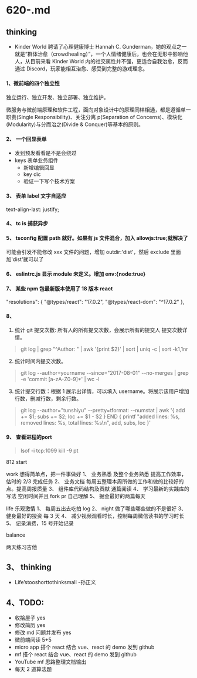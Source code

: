 # 620-.md

## thinking

- Kinder World 聘请了心理健康博士 Hannah C. Gunderman，她的观点之一就是“群体治愈（crowdhealing）”，一个人情绪健康后，也会在无形中影响他人，从目前来看 Kinder World 内的社交属性并不强，更适合自我治愈，反而通过 Discord，玩家能相互治愈、感受到完整的游戏理念。

#### 1、微前端的四个独立性

独立运行、独立开发、独立部署、独立维护。

微服务与微前端原理和软件工程，面向对象设计中的原理同样相通，都是遵循单一职责(Single Responsibility)、关注分离 p(Separation of Concerns)、模块化(Modularity)与分而治之(Divide & Conquer)等基本的原则。

#### 2、 一个回显表单

- 发到预发看看是不是会绕过
- keys 表单业务组件
  - 新增编辑回显
  - key dic
  - 验证一下写个技术方案

#### 3、 表单 label 文字自适应

text-align-last: justify;

#### 4、 tc is 捕获异步

#### 5、 tsconfig 配置 path 就好。如果有 js 文件混合，加入 allowjs:true;就解决了

可能会引发不能修改 xxx 文件的问题，增加 outdir:'dist'，然后 exclude 里面加'dist'就可以了

#### 6、 eslintrc.js 显示 module 未定义。增加 env:{node:true}

#### 7、 某些 npm 包最新版本使用了 18 版本 react

"resolutions": {
"@types/react": "17.0.2",
"@types/react-dom": "^17.0.2"
},

#### 8、

1. 统计 git 提交次数: 所有人的所有提交次数，会展示所有的提交人 提交次数详情。

> git log | grep "^Author: " | awk '{print \$2}' | sort | uniq -c | sort -k1,1nr

2. 统计时间内提交次数。

> git log --author=yourname --since="2017-08-01" --no-merges | grep -e 'commit [a-zA-Z0-9]\*' | wc -l

3. 统计提交行数：根据 1 展示出详情，可以填入 username。将展示该用户增加行数，删减行数，剩余行数。

> git log --author="tunshiyu" --pretty=tformat: --numstat | awk '{ add += $1; subs += $2; loc += $1 - $2 } END { printf "added lines: %s, removed lines: %s, total lines: %s\n", add, subs, loc }'

#### 9、 查看进程的port 
>lsof -i tcp:1099 
> kill -9 pt

812 start

work 想得简单点，把一件事做好
1、 业务熟悉 及整个业务熟悉
提高工作效率，估时的 2/3 完成任务
2、 业务文档
每周五整理本周所做的工作和做的比较好的点。提高周报质量
3、 组件库代码结构及贡献
通篇阅读
4、 学习最新的实践库的写法
空闲时间并且 fork pr 自己理解
5、 掘金最好的两篇每天

life 乐观激情
1、 每周五出去吃拍 log
2、 night 做了哪些哪些做的不是很好
3、 健身最好的投资 每 3 天
4、 减少视频观看时长，控制每周微信读书的学习时长
5、 记录消费，15 号开始记录

balance

两天练习吉他

## 3、 thinking

- Life’stooshorttothinksmall -孙正义

## 4、TODO:

- 收拾屋子 yes
- 修改简历 yes
- 修改 md 问题并发布 yes
- 微前端阅读 5+5
- micro app 搭个 react 结合 vue、react 的 demo 发到 github
- mf 搭个 react 结合 vue、react 的 demo 发到 github
- YouTube mf 思路整理文档输出
- 每天 2 道算法题
